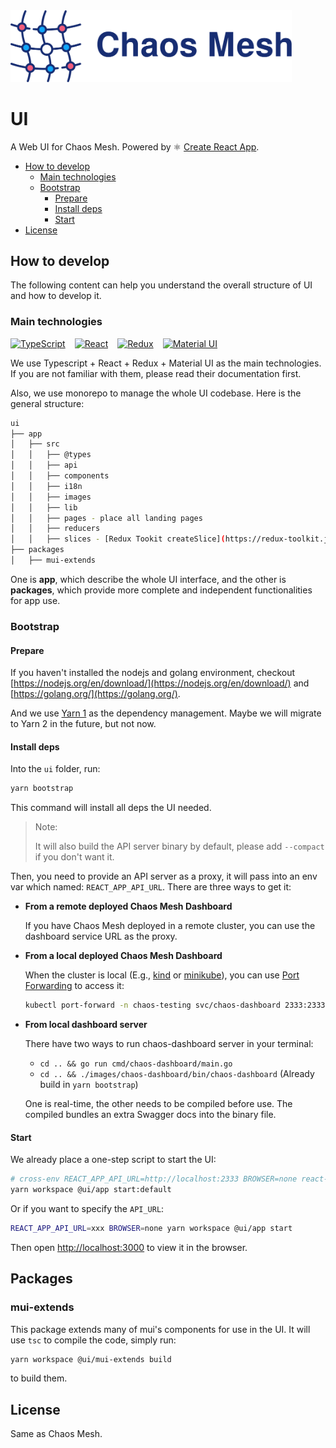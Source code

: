 <!-- markdownlint-disable-file MD033 -->
<!-- markdownlint-disable-file MD041 -->

<img src="../static/logo.svg" width="450" alt="Chaos Mesh Logo" />

# UI

A Web UI for Chaos Mesh. Powered by ⚛️ [Create React App](https://github.com/facebook/create-react-app).

- [How to develop](#how-to-develop)
  - [Main technologies](#main-technologies)
  - [Bootstrap](#bootstrap)
    - [Prepare](#prepare)
    - [Install deps](#install-deps)
    - [Start](#start)
- [License](#license)

## How to develop

The following content can help you understand the overall structure of UI and how to develop it.

### Main technologies

<div style="display: flex; align-items: center;">
  <a href="https://www.typescriptlang.org/">
    <img src="https://cdn.worldvectorlogo.com/logos/typescript.svg" height="45" alt="TypeScript" />
  </a>
  <a href="https://reactjs.org/" style="margin-left: 15px;">
    <img src="https://cdn.worldvectorlogo.com/logos/react-2.svg" height="50" alt="React" />
  </a>
  <a href="https://redux.js.org/" style="margin-left: 15px;">
    <img src="https://cdn.worldvectorlogo.com/logos/redux.svg" height="40" alt="Redux" />
  </a>
  <a href="https://mui.com/" style="margin-left: 15px;">
    <img src="https://cdn.worldvectorlogo.com/logos/material-ui-1.svg" height="35" alt="Material UI" />
  </a>
</div>

We use Typescript + React + Redux + Material UI as the main technologies. If you are not familiar with them, please
read their documentation first.

Also, we use monorepo to manage the whole UI codebase. Here is the general structure:

```sh
ui
├── app
│   ├── src
│   │   ├── @types
│   │   ├── api
│   │   ├── components
│   │   ├── i18n
│   │   ├── images
│   │   ├── lib
│   │   ├── pages - place all landing pages
│   │   ├── reducers
│   │   ├── slices - [Redux Tookit createSlice](https://redux-toolkit.js.org/api/createSlice)
├── packages
│   ├── mui-extends
```

One is **app**, which describe the whole UI interface, and the other is **packages**, which provide more complete and independent functionalities for app use.

### Bootstrap

#### Prepare

If you haven't installed the nodejs and golang environment, checkout [https://nodejs.org/en/download/](https://nodejs.org/en/download/) and [https://golang.org/](https://golang.org/).

And we use [Yarn 1](https://classic.yarnpkg.com/en/) as the dependency management. Maybe we will migrate to Yarn 2 in the future, but not now.

#### Install deps

Into the `ui` folder, run:

```sh
yarn bootstrap
```

This command will install all deps the UI needed.

> Note:
>
> It will also build the API server binary by default, please add `--compact` if you don't want it.

Then, you need to provide an API server as a proxy, it will pass into an env var which named: `REACT_APP_API_URL`. There are three ways to get it:

- **From a remote deployed Chaos Mesh Dashboard**

  If you have Chaos Mesh deployed in a remote cluster, you can use the dashboard service URL as the proxy.

- **From a local deployed Chaos Mesh Dashboard**

  When the cluster is local (E.g., [kind](https://kind.sigs.k8s.io/) or [minikube](https://minikube.sigs.k8s.io/)), you can use [Port Forwarding](https://kubernetes.io/docs/tasks/access-application-cluster/port-forward-access-application-cluster/) to access it:

  ```sh
  kubectl port-forward -n chaos-testing svc/chaos-dashboard 2333:2333
  ```

- **From local dashboard server**

  There have two ways to run chaos-dashboard server in your terminal:

  - `cd .. && go run cmd/chaos-dashboard/main.go`
  - `cd .. && ./images/chaos-dashboard/bin/chaos-dashboard` (Already build in `yarn bootstrap`)

  One is real-time, the other needs to be compiled before use. The compiled bundles an extra Swagger docs into the binary file.

#### Start

We already place a one-step script to start the UI:

```sh
# cross-env REACT_APP_API_URL=http://localhost:2333 BROWSER=none react-scripts start
yarn workspace @ui/app start:default
```

Or if you want to specify the `API_URL`:

```sh
REACT_APP_API_URL=xxx BROWSER=none yarn workspace @ui/app start
```

Then open <http://localhost:3000> to view it in the browser.

## Packages

### mui-extends

This package extends many of mui's components for use in the UI. It will use `tsc` to compile the code, simply run:

```sh
yarn workspace @ui/mui-extends build
```

to build them.

## License

Same as Chaos Mesh.
